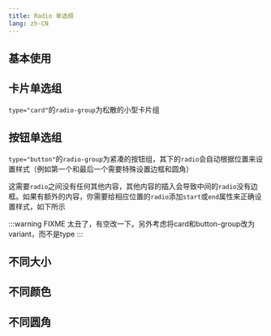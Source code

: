 ```yaml
---
title: Radio 单选框
lang: zh-CN
---
```


## 基本使用

<!-- @Code:basicUsage -->

## 卡片单选组

`type="card"`的`radio-group`为松散的小型卡片组

<!-- @Code:cardGroup -->

## 按钮单选组

`type="button"`的`radio-group`为紧凑的按钮组，其下的`radio`会自动根据位置来设置样式（例如第一个和最后一个需要特殊设置边框和圆角）

这需要`radio`之间没有任何其他内容，其他内容的插入会导致中间的`radio`没有边框。如果有额外的内容，你需要给相应位置的`radio`添加`start`或`end`属性来正确设置样式，如下所示

<!-- @Code:buttonGroup -->

:::warning FIXME
太丑了，有空改一下。另外考虑将card和button-group改为variant，而不是type
:::

## 不同大小

<!-- @Code:differentSizes -->

## 不同颜色

<!-- @Code:differentColors -->

## 不同圆角

<!-- @Code:differentRadius -->
